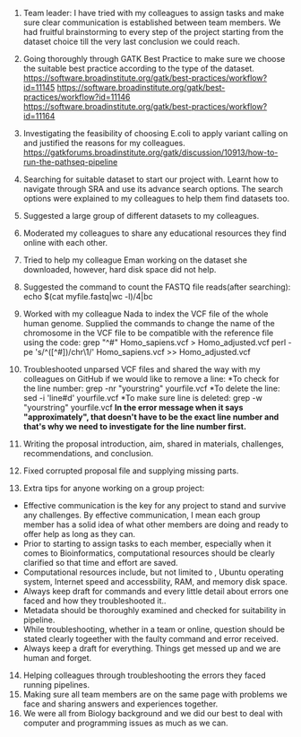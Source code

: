 1. Team leader: I have tried with my colleagues to assign tasks and make sure clear communication is established between team members. We had fruitful brainstorming to every step of the project starting from the dataset choice till the very last conclusion we could reach.
2. Going thoroughly through GATK Best Practice to make sure we choose the suitable best practice according to the type of the dataset.
https://software.broadinstitute.org/gatk/best-practices/workflow?id=11145 
https://software.broadinstitute.org/gatk/best-practices/workflow?id=11146 
https://software.broadinstitute.org/gatk/best-practices/workflow?id=11164 
3. Investigating the feasibility of choosing E.coli to apply variant calling on and justified the reasons for my colleagues.
https://gatkforums.broadinstitute.org/gatk/discussion/10913/how-to-run-the-pathseq-pipeline
4. Searching for suitable dataset to start our project with. Learnt how to navigate through SRA and use its advance search options. The search options were explained to my colleagues to help them find datasets too.
5. Suggested a large group of different datasets to my colleagues.
6. Moderated my colleagues to share any educational resources they find online with each other.
7. Tried to help my colleague Eman working on the dataset she downloaded, however, hard disk space did not help.
8. Suggested the command  to count the FASTQ file reads(after searching):
echo $(cat myfile.fastq|wc -l)/4|bc
9. Worked with my colleague Nada to index the VCF file of the whole human genome. Supplied the commands to change the name of the chromosome in the VCF file to be compatible with the reference file using the code:
grep "^#" Homo_sapiens.vcf > Homo_adjusted.vcf
perl -pe 's/^([^#])/chr\1/' Homo_sapiens.vcf >> Homo_adjusted.vcf 
10. Troubleshooted unparsed VCF files and shared the way with my colleagues on GitHub if we would like to remove a line: 
*To check for the line number: 
grep -nr "yourstring" yourfile.vcf 
*To delete the line: 
sed -i 'line#d' yourfile.vcf 
*To make sure line is deleted: 
grep -w "yourstring" yourfile.vcf 
**In the error message when it says "approximately", that doesn't have to be the exact line number and that's why we need to investigate for the line number first.** 

11. Writing the proposal introduction, aim, shared in materials, challenges, recommendations, and conclusion.
12. Fixed corrupted proposal file and supplying missing parts.
13. Extra tips for anyone working on a group project:
- Effective communication is the key for any project to stand and survive any challenges. By effective communication, I mean each group member has a solid idea of what other members are doing and ready to offer help as long as they can.
- Prior to starting to assign tasks to each member, especially when it comes to Bioinformatics, computational resources should be clearly clarified so that time and effort are saved.
- Computational resources include, but not limited to , Ubuntu operating system, Internet speed and accessbility, RAM, and memory disk space.
- Always keep draft for commands and every little detail about errors one faced and how they troubleshooted it..
- Metadata should be thoroughly examined and checked for suitability in pipeline.
- While troubleshooting, whether in a team or online, question should be stated clearly togeether with the faulty command and error received.
- Always keep a draft for everything. Things  get messed up and we are human and forget.
14. Helping colleagues through troubleshooting the errors they faced running pipelines.
15. Making sure all team members are on the same page with problems we face and sharing answers and experiences together.
16. We were all from Biology background and we did our best to deal with computer and programming issues as much as we can.

